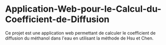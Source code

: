 # Application-Web-pour-le-Calcul-du-Coefficient-de-Diffusion
Ce projet est une application web permettant de calculer le coefficient de diffusion du méthanol dans l'eau en utilisant la méthode de Hsu et Chen.
